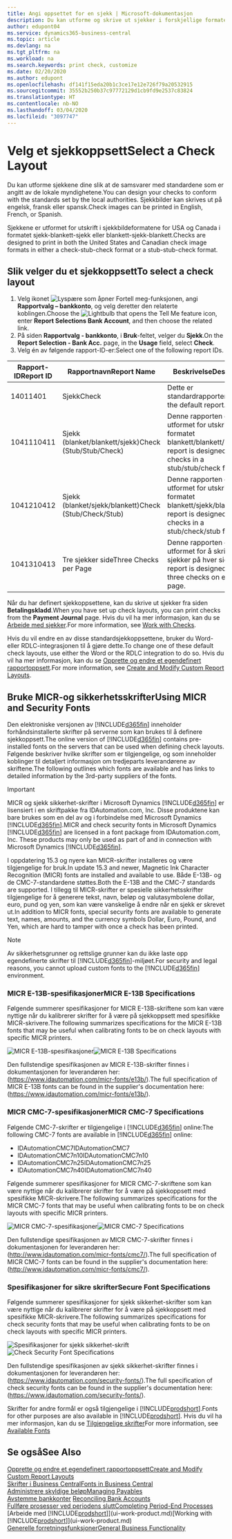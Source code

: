 ```yaml
---
title: Angi oppsettet for en sjekk | Microsoft-dokumentasjon
description: Du kan utforme og skrive ut sjekker i forskjellige formater for å følge standarder.
author: edupont04
ms.service: dynamics365-business-central
ms.topic: article
ms.devlang: na
ms.tgt_pltfrm: na
ms.workload: na
ms.search.keywords: print check, customize
ms.date: 02/20/2020
ms.author: edupont
ms.openlocfilehash: df141f15eda20b1c3ce17e12e726f79a20532915
ms.sourcegitcommit: 35552b250b37c97772129d1cb9fd9e2537c83824
ms.translationtype: HT
ms.contentlocale: nb-NO
ms.lasthandoff: 03/04/2020
ms.locfileid: "3097747"
---
```

# <a name="select-a-check-layout"></a><span data-ttu-id="d5d39-103">Velg et sjekkoppsett</span><span class="sxs-lookup"><span data-stu-id="d5d39-103">Select a Check Layout</span></span>
<span data-ttu-id="d5d39-104">Du kan utforme sjekkene dine slik at de samsvarer med standardene som er angitt av de lokale myndighetene.</span><span class="sxs-lookup"><span data-stu-id="d5d39-104">You can design your checks to conform with the standards set by the local authorities.</span></span> <span data-ttu-id="d5d39-105">Sjekkbilder kan skrives ut på engelsk, fransk eller spansk.</span><span class="sxs-lookup"><span data-stu-id="d5d39-105">Check images can be printed in English, French, or Spanish.</span></span>

<span data-ttu-id="d5d39-106">Sjekkene er utformet for utskrift i sjekkbildeformatene for USA og Canada i formatet sjekk-blankett-sjekk eller blankett-sjekk-blankett.</span><span class="sxs-lookup"><span data-stu-id="d5d39-106">Checks are designed to print in both the United States and Canadian check image formats in either a check-stub-check format or a stub-stub-check format.</span></span>

## <a name="to-select-a-check-layout"></a><span data-ttu-id="d5d39-107">Slik velger du et sjekkoppsett</span><span class="sxs-lookup"><span data-stu-id="d5d39-107">To select a check layout</span></span>
1. <span data-ttu-id="d5d39-108">Velg ikonet ![Lyspære som åpner Fortell meg-funksjonen](media/ui-search/search_small.png "Fortell hva du vil gjøre"), angi **Rapportvalg – bankkonto**, og velg deretter den relaterte koblingen.</span><span class="sxs-lookup"><span data-stu-id="d5d39-108">Choose the ![Lightbulb that opens the Tell Me feature](media/ui-search/search_small.png "Tell me what you want to do") icon, enter **Report Selections Bank Account**, and then choose the related link.</span></span>
2. <span data-ttu-id="d5d39-109">På siden **Rapportvalg - bankkonto**, i **Bruk**-feltet, velger du **Sjekk**.</span><span class="sxs-lookup"><span data-stu-id="d5d39-109">On the **Report Selection - Bank Acc.** page, in the **Usage** field, select **Check**.</span></span>
3. <span data-ttu-id="d5d39-110">Velg én av følgende rapport-ID-er:</span><span class="sxs-lookup"><span data-stu-id="d5d39-110">Select one of the following report IDs.</span></span>

| <span data-ttu-id="d5d39-111">Rapport-ID</span><span class="sxs-lookup"><span data-stu-id="d5d39-111">Report ID</span></span> | <span data-ttu-id="d5d39-112">Rapportnavn</span><span class="sxs-lookup"><span data-stu-id="d5d39-112">Report Name</span></span> | <span data-ttu-id="d5d39-113">Beskrivelse</span><span class="sxs-lookup"><span data-stu-id="d5d39-113">Description</span></span> |
| --- | --- | --- |
| <span data-ttu-id="d5d39-114">1401</span><span class="sxs-lookup"><span data-stu-id="d5d39-114">1401</span></span> |<span data-ttu-id="d5d39-115">Sjekk</span><span class="sxs-lookup"><span data-stu-id="d5d39-115">Check</span></span> |<span data-ttu-id="d5d39-116">Dette er standardrapporten.</span><span class="sxs-lookup"><span data-stu-id="d5d39-116">This is the default report.</span></span> |
| <span data-ttu-id="d5d39-117">10411</span><span class="sxs-lookup"><span data-stu-id="d5d39-117">10411</span></span> |<span data-ttu-id="d5d39-118">Sjekk (blanket/blankett/sjekk)</span><span class="sxs-lookup"><span data-stu-id="d5d39-118">Check (Stub/Stub/Check)</span></span> |<span data-ttu-id="d5d39-119">Denne rapporten er utformet for utskrift i formatet blankett/blankett/sjekk.</span><span class="sxs-lookup"><span data-stu-id="d5d39-119">This report is designed to print checks in a stub/stub/check format.</span></span> |
| <span data-ttu-id="d5d39-120">10412</span><span class="sxs-lookup"><span data-stu-id="d5d39-120">10412</span></span> |<span data-ttu-id="d5d39-121">Sjekk (blanket/sjekk/blankett)</span><span class="sxs-lookup"><span data-stu-id="d5d39-121">Check (Stub/Check/Stub)</span></span> |<span data-ttu-id="d5d39-122">Denne rapporten er utformet for utskrift i formatet blankett/sjekk/blankett.</span><span class="sxs-lookup"><span data-stu-id="d5d39-122">This report is designed to print checks in a stub/check/stub format.</span></span> |
| <span data-ttu-id="d5d39-123">10413</span><span class="sxs-lookup"><span data-stu-id="d5d39-123">10413</span></span> |<span data-ttu-id="d5d39-124">Tre sjekker side</span><span class="sxs-lookup"><span data-stu-id="d5d39-124">Three Checks per Page</span></span> |<span data-ttu-id="d5d39-125">Denne rapporten er utformet for å skrive ut tre sjekker på hver side.</span><span class="sxs-lookup"><span data-stu-id="d5d39-125">This report is designed to print three checks on each page.</span></span> |

<span data-ttu-id="d5d39-126">Når du har definert sjekkoppsettene, kan du skrive ut sjekker fra siden **Betalingskladd**.</span><span class="sxs-lookup"><span data-stu-id="d5d39-126">When you have set up check layouts, you can print checks from the **Payment Journal** page.</span></span> <span data-ttu-id="d5d39-127">Hvis du vil ha mer informasjon, kan du se [Arbeide med sjekker](payables-how-work-checks.md).</span><span class="sxs-lookup"><span data-stu-id="d5d39-127">For more information, see [Work with Checks](payables-how-work-checks.md).</span></span>

<span data-ttu-id="d5d39-128">Hvis du vil endre en av disse standardsjekkoppsettene, bruker du Word- eller RDLC-integrasjonen til å gjøre dette.</span><span class="sxs-lookup"><span data-stu-id="d5d39-128">To change one of these default check layouts, use either the Word or the RDLC integration to do so.</span></span> <span data-ttu-id="d5d39-129">Hvis du vil ha mer informasjon, kan du se [Opprette og endre et egendefinert rapportoppsett](ui-how-create-custom-report-layout.md).</span><span class="sxs-lookup"><span data-stu-id="d5d39-129">For more information, see [Create and Modify Custom Report Layouts](ui-how-create-custom-report-layout.md).</span></span>

## <a name="using-micr-and-security-fonts"></a><span data-ttu-id="d5d39-130">Bruke MICR-og sikkerhetsskrifter</span><span class="sxs-lookup"><span data-stu-id="d5d39-130">Using MICR and Security Fonts</span></span>
<span data-ttu-id="d5d39-131">Den elektroniske versjonen av [!INCLUDE[d365fin](includes/d365fin_md.md)] inneholder forhåndsinstallerte skrifter på serverne som kan brukes til å definere sjekkoppsett.</span><span class="sxs-lookup"><span data-stu-id="d5d39-131">The online version of [!INCLUDE[d365fin](includes/d365fin_md.md)] contains pre-installed fonts on the servers that can be used when defining check layouts.</span></span> <span data-ttu-id="d5d39-132">Følgende beskriver hvilke skrifter som er tilgjengelige, og som inneholder koblinger til detaljert informasjon om tredjeparts leverandørene av skriftene.</span><span class="sxs-lookup"><span data-stu-id="d5d39-132">The following outlines which fonts are available and has links to detailed information by the 3rd-party suppliers of the fonts.</span></span>

> [!Important]
> <span data-ttu-id="d5d39-133">MICR og sjekk sikkerhet-skrifter i Microsoft Dynamics [!INCLUDE[d365fin](includes/d365fin_md.md)] er lisensiert i en skriftpakke fra IDAutomation.com, Inc. Disse produktene kan bare brukes som en del av og i forbindelse med Microsoft Dynamics [!INCLUDE[d365fin](includes/d365fin_md.md)].</span><span class="sxs-lookup"><span data-stu-id="d5d39-133">MICR and check security fonts in Microsoft Dynamics [!INCLUDE[d365fin](includes/d365fin_md.md)] are licensed in a font package from IDAutomation.com, Inc. These products may only be used as part of and in connection with Microsoft Dynamics [!INCLUDE[d365fin](includes/d365fin_md.md)].</span></span>

<span data-ttu-id="d5d39-134">I oppdatering 15.3 og nyere kan MICR-skrifter installeres og være tilgjengelige for bruk.</span><span class="sxs-lookup"><span data-stu-id="d5d39-134">In update 15.3 and newer, Magnetic Ink Character Recognition (MICR) fonts are installed and available to use.</span></span> <span data-ttu-id="d5d39-135">Både E-13B- og de CMC-7-standardene støttes.</span><span class="sxs-lookup"><span data-stu-id="d5d39-135">Both the E-13B and the CMC-7 standards are supported.</span></span> <span data-ttu-id="d5d39-136">I tillegg til MICR-skrifter er spesielle sikkerhetsskrifter tilgjengelige for å generere tekst, navn, beløp og valutasymbolene dollar, euro, pund og yen, som kan være vanskelige å endre når en sjekk er skrevet ut.</span><span class="sxs-lookup"><span data-stu-id="d5d39-136">In addition to MICR fonts, special security fonts are available to generate text, names, amounts, and the currency symbols Dollar, Euro, Pound, and Yen, which are hard to tamper with once a check has been printed.</span></span>

> [!NOTE]
> <span data-ttu-id="d5d39-137">Av sikkerhetsgrunner og rettslige grunner kan du ikke laste opp egendefinerte skrifter til [!INCLUDE[d365fin](includes/d365fin_md.md)]-miljøet.</span><span class="sxs-lookup"><span data-stu-id="d5d39-137">For security and legal reasons, you cannot upload custom fonts to the [!INCLUDE[d365fin](includes/d365fin_md.md)] environment.</span></span>

### <a name="micr-e-13b-specifications"></a><span data-ttu-id="d5d39-138">MICR E-13B-spesifikasjoner</span><span class="sxs-lookup"><span data-stu-id="d5d39-138">MICR E-13B Specifications</span></span>
<span data-ttu-id="d5d39-139">Følgende summerer spesifikasjoner for MICR E-13B-skriftene som kan være nyttige når du kalibrerer skrifter for å være på sjekkoppsett med spesifikke MICR-skrivere.</span><span class="sxs-lookup"><span data-stu-id="d5d39-139">The following summarizes specifications for the MICR E-13B fonts that may be useful when calibrating fonts to be on check layouts with specific MICR printers.</span></span>

<span data-ttu-id="d5d39-140">![MICR E-13B-spesifikasjoner](media/font_MICR_E-13B_Specifications.png "MICR E-13B-spesifikasjoner")</span><span class="sxs-lookup"><span data-stu-id="d5d39-140">![MICR E-13B Specifications](media/font_MICR_E-13B_Specifications.png "MICR E-13B Specifications")</span></span>

<span data-ttu-id="d5d39-141">Den fullstendige spesifikasjonen av MICR E-13B-skrifter finnes i dokumentasjonen for leverandøren her: (https://www.idautomation.com/micr-fonts/e13b/).</span><span class="sxs-lookup"><span data-stu-id="d5d39-141">The full specification of MICR E-13B fonts can be found in the supplier's documentation here: (https://www.idautomation.com/micr-fonts/e13b/).</span></span>

### <a name="micr-cmc-7-specifications"></a><span data-ttu-id="d5d39-142">MICR CMC-7-spesifikasjoner</span><span class="sxs-lookup"><span data-stu-id="d5d39-142">MICR CMC-7 Specifications</span></span>
<span data-ttu-id="d5d39-143">Følgende CMC-7-skrifter er tilgjengelige i [!INCLUDE[d365fin](includes/d365fin_md.md)] online:</span><span class="sxs-lookup"><span data-stu-id="d5d39-143">The following CMC-7 fonts are available in [!INCLUDE[d365fin](includes/d365fin_md.md)] online:</span></span>

- <span data-ttu-id="d5d39-144">IDAutomationCMC7</span><span class="sxs-lookup"><span data-stu-id="d5d39-144">IDAutomationCMC7</span></span>
- <span data-ttu-id="d5d39-145">IDAutomationCMC7n10</span><span class="sxs-lookup"><span data-stu-id="d5d39-145">IDAutomationCMC7n10</span></span>
- <span data-ttu-id="d5d39-146">IDAutomationCMC7n25</span><span class="sxs-lookup"><span data-stu-id="d5d39-146">IDAutomationCMC7n25</span></span>
-   <span data-ttu-id="d5d39-147">IDAutomationCMC7n40</span><span class="sxs-lookup"><span data-stu-id="d5d39-147">IDAutomationCMC7n40</span></span>

<span data-ttu-id="d5d39-148">Følgende summerer spesifikasjoner for MICR CMC-7-skriftene som kan være nyttige når du kalibrerer skrifter for å være på sjekkoppsett med spesifikke MICR-skrivere.</span><span class="sxs-lookup"><span data-stu-id="d5d39-148">The following summarizes specifications for the MICR CMC-7 fonts that may be useful when calibrating fonts to be on check layouts with specific MICR printers.</span></span>

<span data-ttu-id="d5d39-149">![MICR CMC-7-spesifikasjoner](media/font_MICR_CMC-7_Specifications.png "MICR CMC-7-spesifikasjoner")</span><span class="sxs-lookup"><span data-stu-id="d5d39-149">![MICR CMC-7 Specifications](media/font_MICR_CMC-7_Specifications.png "MICR CMC-7 Specifications")</span></span>

<span data-ttu-id="d5d39-150">Den fullstendige spesifikasjonen av MICR CMC-7-skrifter finnes i dokumentasjonen for leverandøren her: (http://www.idautomation.com/micr-fonts/cmc7/).</span><span class="sxs-lookup"><span data-stu-id="d5d39-150">The full specification of MICR CMC-7 fonts can be found in the supplier's documentation here: (http://www.idautomation.com/micr-fonts/cmc7/).</span></span>

### <a name="secure-font-specifications"></a><span data-ttu-id="d5d39-151">Spesifikasjoner for sikre skrifter</span><span class="sxs-lookup"><span data-stu-id="d5d39-151">Secure Font Specifications</span></span>
<span data-ttu-id="d5d39-152">Følgende summerer spesifikasjoner for sjekk sikkerhet-skrifter som kan være nyttige når du kalibrerer skrifter for å være på sjekkoppsett med spesifikke MICR-skrivere.</span><span class="sxs-lookup"><span data-stu-id="d5d39-152">The following summarizes specifications for check security fonts that may be useful when calibrating fonts to be on check layouts with specific MICR printers.</span></span>

<span data-ttu-id="d5d39-153">![Spesifikasjoner for sjekk sikkerhet-skrift](media/font_check-security-font_Specifications.png "Spesifikasjoner for sjekk sikkerhet-skrift")</span><span class="sxs-lookup"><span data-stu-id="d5d39-153">![Check Security Font Specifications](media/font_check-security-font_Specifications.png "Check Security Font Specifications")</span></span>

<span data-ttu-id="d5d39-154">Den fullstendige spesifikasjonen av sjekk sikkerhet-skrifter finnes i dokumentasjonen for leverandøren her: (https://www.idautomation.com/security-fonts/).</span><span class="sxs-lookup"><span data-stu-id="d5d39-154">The full specification of check security fonts can be found in the supplier's documentation here: (https://www.idautomation.com/security-fonts/).</span></span>

<span data-ttu-id="d5d39-155">Skrifter for andre formål er også tilgjengelige i [!INCLUDE[prodshort](includes/prodshort.md)].</span><span class="sxs-lookup"><span data-stu-id="d5d39-155">Fonts for other purposes are also available in [!INCLUDE[prodshort](includes/prodshort.md)].</span></span> <span data-ttu-id="d5d39-156">Hvis du vil ha mer informasjon, kan du se [Tilgjengelige skrifter](ui-fonts.md)</span><span class="sxs-lookup"><span data-stu-id="d5d39-156">For more information, see [Available Fonts](ui-fonts.md)</span></span>

## <a name="see-also"></a><span data-ttu-id="d5d39-157">Se også</span><span class="sxs-lookup"><span data-stu-id="d5d39-157">See Also</span></span>
[<span data-ttu-id="d5d39-158">Opprette og endre et egendefinert rapportoppsett</span><span class="sxs-lookup"><span data-stu-id="d5d39-158">Create and Modify Custom Report Layouts</span></span>](ui-how-create-custom-report-layout.md)  
[<span data-ttu-id="d5d39-159">Skrifter i Business Central</span><span class="sxs-lookup"><span data-stu-id="d5d39-159">Fonts in Business Central</span></span>](ui-fonts.md)  
[<span data-ttu-id="d5d39-160">Administrere skyldige beløp</span><span class="sxs-lookup"><span data-stu-id="d5d39-160">Managing Payables</span></span>](payables-manage-payables.md)  
<span data-ttu-id="d5d39-161">[Avstemme bankkonter](bank-manage-bank-accounts.md) </span><span class="sxs-lookup"><span data-stu-id="d5d39-161">[Reconciling Bank Accounts](bank-manage-bank-accounts.md) </span></span>  
[<span data-ttu-id="d5d39-162">Fullføre prosesser ved periodens slutt</span><span class="sxs-lookup"><span data-stu-id="d5d39-162">Completing Period-End Processes</span></span>](year-how-complete-period-end-processes.md)  
<span data-ttu-id="d5d39-163">[Arbeide med [!INCLUDE[prodshort](includes/prodshort.md)]](ui-work-product.md)</span><span class="sxs-lookup"><span data-stu-id="d5d39-163">[Working with [!INCLUDE[prodshort](includes/prodshort.md)]](ui-work-product.md)</span></span>  
[<span data-ttu-id="d5d39-164">Generelle forretningsfunksjoner</span><span class="sxs-lookup"><span data-stu-id="d5d39-164">General Business Functionality</span></span>](ui-across-business-areas.md)
